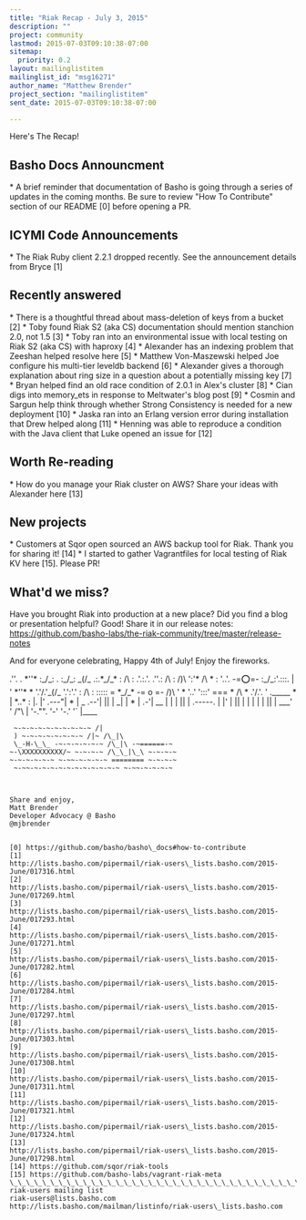 ```yaml
---
title: "Riak Recap - July 3, 2015"
description: ""
project: community
lastmod: 2015-07-03T09:10:38-07:00
sitemap:
  priority: 0.2
layout: mailinglistitem
mailinglist_id: "msg16271"
author_name: "Matthew Brender"
project_section: "mailinglistitem"
sent_date: 2015-07-03T09:10:38-07:00

---
```



Here's The Recap!

## Basho Docs Announcment
\* A brief reminder that documentation of Basho is going through a series of
updates in the coming months. Be sure to review "How To Contribute" section
of our README [0] before opening a PR.

## ICYMI Code Announcements
\* The Riak Ruby client 2.2.1 dropped recently. See the announcement details
from Bryce [1]

## Recently answered
\* There is a thoughtful thread about mass-deletion of keys from a bucket [2]
\* Toby found Riak S2 (aka CS) documentation should mention stanchion 2.0,
not 1.5 [3]
\* Toby ran into an environmental issue with local testing on Riak S2 (aka
CS) with haproxy [4]
\* Alexander has an indexing problem that Zeeshan helped resolve here [5]
\* Matthew Von-Maszewski helped Joe configure his multi-tier leveldb backend
[6]
\* Alexander gives a thorough explanation about ring size in a question
about a potentially missing key [7]
\* Bryan helped find an old race condition of 2.0.1 in Alex's cluster [8]
\* Cian digs into memory\_ets in response to Meltwater's blog post [9]
\* Cosmin and Sargun help think through whether Strong Consistency is needed
for a new deployment [10]
\* Jaska ran into an Erlang version error during installation that Drew
helped along [11]
\* Henning was able to reproduce a condition with the Java client that Luke
opened an issue for [12]

## Worth Re-reading
\* How do you manage your Riak cluster on AWS? Share your ideas with
Alexander here [13]

## New projects
\* Customers at Sqor open sourced an AWS backup tool for Riak. Thank you for
sharing it! [14]
\* I started to gather Vagrantfiles for local testing of Riak KV here [15].
Please PR!

## What'd we miss?
Have you brought Riak into production at a new place? Did you find a blog
or presentation helpful? Good! Share it in our release notes:
https://github.com/basho-labs/the-riak-community/tree/master/release-notes

And for everyone celebrating, Happy 4th of July! Enjoy the fireworks.


 .''. . \*''\* :\_\/\_: .
 :\_\/\_: \_\(/\_ .:.\*\_\/\_\* : /\ : .'.:.'.
 .''.: /\ : /)\ ':'\* /\ \* : '..'. -=:o:=-
 :\_\/\_:'.:::. | ' \*''\* \* '.\'/.'\_\(/\_ '.':'.'
 : /\ : ::::: = \*\_\/\_\* -= o =- /)\ ' \*
 '..' ':::' === \* /\ \* .'/.\'. ' .\_\_\_\_\_
 \* | \*..\* : |. |' .---"|
 \* | \_ .--'| || | \_| |
 \* | .-'| \_\_ | | | || |
 .-----. | |' | || | | | | | || |
 \_\_\_' ' /"\ | '-."". '-' '-.' '` |\_\_\_\_
~~~~~~~~~~~~~~~~~~~~~~~~~~~~~~~~~~~~~~~~~~~~~~~~~~~~~~~
 ~-~-~-~-~-~-~-~-~-~ /|
 ) ~-~-~-~-~-~-~-~ /|~ /\_|\
 \_-H-\_\_ -~-~-~-~-~-~ /\_|\ -~======-~
~-\XXXXXXXXXX/~ ~-~-~-~ /\_\_|\_\ ~-~-~-~
~-~-~-~-~-~ ~-~~-~-~-~-~ ======== ~-~-~-~
 ~-~~-~-~-~-~-~-~-~-~-~-~-~ ~-~~-~-~-~-~



Share and enjoy,
Matt Brender
Developer Advocacy @ Basho
@mjbrender


[0] https://github.com/basho/basho\_docs#how-to-contribute
[1]
http://lists.basho.com/pipermail/riak-users\_lists.basho.com/2015-June/017316.html
[2]
http://lists.basho.com/pipermail/riak-users\_lists.basho.com/2015-June/017269.html
[3]
http://lists.basho.com/pipermail/riak-users\_lists.basho.com/2015-June/017293.html
[4]
http://lists.basho.com/pipermail/riak-users\_lists.basho.com/2015-June/017271.html
[5]
http://lists.basho.com/pipermail/riak-users\_lists.basho.com/2015-June/017282.html
[6]
http://lists.basho.com/pipermail/riak-users\_lists.basho.com/2015-June/017284.html
[7]
http://lists.basho.com/pipermail/riak-users\_lists.basho.com/2015-June/017297.html
[8]
http://lists.basho.com/pipermail/riak-users\_lists.basho.com/2015-June/017303.html
[9]
http://lists.basho.com/pipermail/riak-users\_lists.basho.com/2015-June/017308.html
[10]
http://lists.basho.com/pipermail/riak-users\_lists.basho.com/2015-June/017311.html
[11]
http://lists.basho.com/pipermail/riak-users\_lists.basho.com/2015-June/017321.html
[12]
http://lists.basho.com/pipermail/riak-users\_lists.basho.com/2015-June/017324.html
[13]
http://lists.basho.com/pipermail/riak-users\_lists.basho.com/2015-June/017298.html
[14] https://github.com/sqor/riak-tools
[15] https://github.com/basho-labs/vagrant-riak-meta
\_\_\_\_\_\_\_\_\_\_\_\_\_\_\_\_\_\_\_\_\_\_\_\_\_\_\_\_\_\_\_\_\_\_\_\_\_\_\_\_\_\_\_\_\_\_\_
riak-users mailing list
riak-users@lists.basho.com
http://lists.basho.com/mailman/listinfo/riak-users\_lists.basho.com

